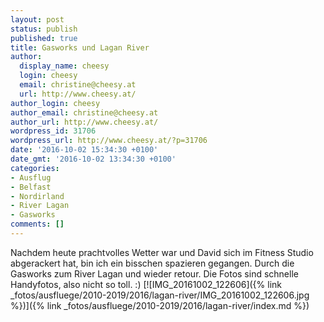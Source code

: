 ```yaml
---
layout: post
status: publish
published: true
title: Gasworks und Lagan River
author:
  display_name: cheesy
  login: cheesy
  email: christine@cheesy.at
  url: http://www.cheesy.at/
author_login: cheesy
author_email: christine@cheesy.at
author_url: http://www.cheesy.at/
wordpress_id: 31706
wordpress_url: http://www.cheesy.at/?p=31706
date: '2016-10-02 15:34:30 +0100'
date_gmt: '2016-10-02 13:34:30 +0100'
categories:
- Ausflug
- Belfast
- Nordirland
- River Lagan
- Gasworks
comments: []
---
```

Nachdem heute prachtvolles Wetter war und David sich im Fitness Studio abgerackert hat, bin ich ein bisschen spazieren gegangen. Durch die Gasworks zum River Lagan und wieder retour. Die Fotos sind schnelle Handyfotos, also nicht so toll. :)
[![IMG_20161002_122606]({% link _fotos/ausfluege/2010-2019/2016/lagan-river/IMG_20161002_122606.jpg %})]({% link _fotos/ausfluege/2010-2019/2016/lagan-river/index.md %})
